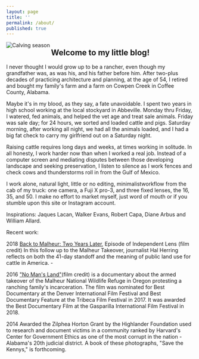 ```yaml
---
layout: page
title: ''
permalink: /about/
published: true
---
```


<img src="https://jonbcarroll.s3.us-east-2.amazonaws.com/ME.jpg" align="left" alt="Calving season"/> 

    

<h2>Welcome to my little blog!</h2>
I never thought I would grow up to be a rancher, even though my grandfather was, as was his, and his father before him.
After two-plus decades of practicing architecture and planning, at the age of 54, I retired and bought my family's farm and a farm on Cowpen Creek in Coffee County, Alabama.<p> 
     Maybe it's in my blood, as they say, a fate unavoidable. I spent two years in high school working at the local stockyard in Abbeville. Monday thru Friday, I watered, fed animals, and helped the vet age and treat sale animals. Friday was sale day; for 24 hours, we sorted and loaded cattle and pigs. 
Saturday morning, after working all night, we had all the animals loaded, and I had a big fat check to carry my girlfriend out on a Saturday night.
  <p>Raising cattle requires long days and weeks, at times working in solitude. In all honesty, I work harder now than when I worked a real job. Instead of a computer screen and mediating disputes between those developing landscape and seeking preservation, I listen to silence as I work fences and check cows and thunderstorms roll in from the Gulf of Mexico. 
      <p>
I work alone, natural light, little or no editing, minimalistworkflow from the cab of my truck: one camera, a Fuji X pro-3, and three fixed lenses, the 16, 35, and 50. I make no effort to market myself, just word of mouth or if you stumble upon this site or Instagram account.
<p>
Inspirations:  Jaques Lacan,  Walker Evans,  Robert Capa, Diane Arbus and William Allard.
  <p>
Recent work:
      
<p>2018 <a href="https://www.pbssocal.org/shows/independent-lens/clip/back-malheur-two-years-later-0o4iek">Back to Malheur: Two Years Later</a>, Episode of Independent Lens (film credit) In this follow up to the Malheur Takeover, journalist Hal Herring reflects on both the 41-day standoff and the meaning of public land use for cattle in America. -
<p>2016 <a href="https://www.pbs.org/independentlens/documentaries/no-mans-land/">"No Man's Land"</a>(film credit) is a documentary about the armed takeover of the Malheur National Wildlife Refuge in Oregon protesting a ranching family's incarceration. The film was nominated for Best Documentary at the Denver International Film Festival and Best Documentary Feature at the Tribeca Film Festival in 2017. It was awarded the Best Documentary Film at the Gasparilla International Film Festival in 2018. 
<p>2014 Awarded the Zilphea Horton Grant by the Highlander Foundation used to research and document victims in a community ranked by Harvard's Center for Government Ethics as one of the most corrupt in the nation - Alabama's 20th judicial district. A book of these photographs, "Save the Kennys," is forthcoming.





